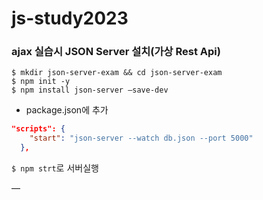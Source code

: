 # js-study2023

### ajax 실습시 JSON Server 설치(가상 Rest Api)
```shell script
$ mkdir json-server-exam && cd json-server-exam
$ npm init -y
$ npm install json-server —save-dev
```

- package.json에 추가
```json
"scripts": {
    "start": "json-server --watch db.json --port 5000"    
  },
```
`$ npm strt`로 서버실행

—